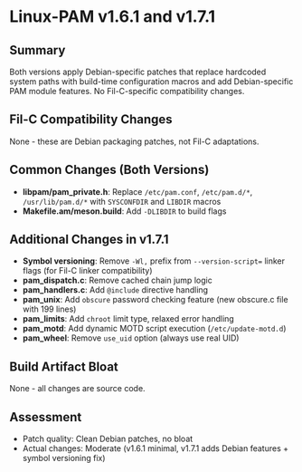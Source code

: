 # Linux-PAM v1.6.1 and v1.7.1

## Summary
Both versions apply Debian-specific patches that replace hardcoded system paths with build-time configuration macros and add Debian-specific PAM module features. No Fil-C-specific compatibility changes.

## Fil-C Compatibility Changes
None - these are Debian packaging patches, not Fil-C adaptations.

## Common Changes (Both Versions)
- **libpam/pam_private.h**: Replace `/etc/pam.conf`, `/etc/pam.d/*`, `/usr/lib/pam.d/*` with `SYSCONFDIR` and `LIBDIR` macros
- **Makefile.am/meson.build**: Add `-DLIBDIR` to build flags

## Additional Changes in v1.7.1
- **Symbol versioning**: Remove `-Wl,` prefix from `--version-script=` linker flags (for Fil-C linker compatibility)
- **pam_dispatch.c**: Remove cached chain jump logic
- **pam_handlers.c**: Add `@include` directive handling
- **pam_unix**: Add `obscure` password checking feature (new obscure.c file with 199 lines)
- **pam_limits**: Add `chroot` limit type, relaxed error handling
- **pam_motd**: Add dynamic MOTD script execution (`/etc/update-motd.d`)
- **pam_wheel**: Remove `use_uid` option (always use real UID)

## Build Artifact Bloat
None - all changes are source code.

## Assessment
- Patch quality: Clean Debian patches, no bloat
- Actual changes: Moderate (v1.6.1 minimal, v1.7.1 adds Debian features + symbol versioning fix)
